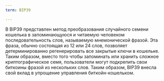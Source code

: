 ```yaml
---
term: BIP39

---
```

В BIP39 представлен метод преобразования случайного семени кошелька в запоминающуюся и читаемую человеком последовательность слов, называемую мнемонической фразой. Эта фраза, обычно состоящая из 12 или 24 слов, позволяет детерминированно регенерировать все закрытые ключи в кошельке. Таким образом, вместо того чтобы запоминать или хранить сложное криптографическое семя, пользователи могут подкрепить свои биткоины фразой из нескольких слов. Таким образом, BIP39 внесла свой вклад в упрощение управления биткойн-кошельком.